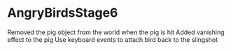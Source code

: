 # AngryBirdsStage6
Removed the pig object from the world when the pig is hit
Added vanishing effect to the pig
Use keyboard events to attach bird back to the slingshot
